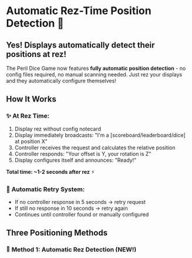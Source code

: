 # Automatic Rez-Time Position Detection 🎯

## Yes! Displays automatically detect their positions at rez!

The Peril Dice Game now features **fully automatic position detection** - no config files required, no manual scanning needed. Just rez your displays and they automatically configure themselves!

## How It Works

### ✨ **At Rez Time:**
1. Display rez without config notecard
2. Display immediately broadcasts: "I'm a [scoreboard/leaderboard/dice] at position X"
3. Controller receives the request and calculates the relative position
4. Controller responds: "Your offset is Y, your rotation is Z"
5. Display configures itself and announces: "Ready!"

**Total time: ~1-2 seconds after rez** ⚡

### 🔄 **Automatic Retry System:**
- If no controller response in 5 seconds → retry request
- If still no response in 10 seconds → retry again
- Continues until controller found or manually configured

## Three Positioning Methods

### 🚀 **Method 1: Automatic Rez Detection (NEW!)**
**Zero interaction required!**
- Rez displays anywhere near controller 
- They auto-configure instantly
- **No config files needed**
- **No menu interactions needed**

### 🛠️ **Method 2: Manual Position Reset (Enhanced)**
- Position displays manually where you want them
- Owner Menu → 🛠️ Troubleshooting → Reset Follower Positions
- Automatically updates all display positions
- Still works if auto-rez detection fails

### 📝 **Method 3: Traditional Config (Legacy)**
- Create config notecard with position values
- Still supported for advanced users
- Overrides automatic detection

## Technical Implementation

### Follower Display Side
```lsl
// At rez/state_entry:
if (no_config_notecard) {
    // Broadcast auto-config request
    llRegionSay(DATA_CHANNEL, "AUTO_CONFIG_REQUEST|scoreboard|<pos>|<rot>");
    // Set retry timer
    llSetTimerEvent(5.0);
}

// When controller responds:
llRegionSay(DATA_CHANNEL, "AUTO_CONFIG_RESPONSE|scoreboard|<offset>|<rotation>");
// Configure self automatically
MY_OFFSET = received_offset;
MY_ROTATION = received_rotation;
```

### Controller Side  
```lsl
// Listen for auto-config requests
if (msg starts with "AUTO_CONFIG_REQUEST") {
    // Calculate relative position
    vector offset = (display_pos - controller_pos) / controller_rot;
    rotation rel_rot = display_rot / controller_rot;
    
    // Send response back
    llRegionSay(display_channel, "AUTO_CONFIG_RESPONSE|" + type + "|" + offset + "|" + rotation);
}
```

## User Experience

### 🎮 **For Game Owners:**
- **Rez and forget** - displays auto-configure
- See automatic configuration messages in chat
- Manual reset still available if needed
- Works with multiple displays simultaneously

### 🔧 **For Display Setup:**
- Set `DISPLAY_TYPE = "scoreboard"` in follower script
- Rez display near controller (within ~96 meters)
- Watch it auto-configure in 1-2 seconds
- No config notecard required

## Configuration Messages

You'll see messages like:
```
🎆 Auto-configured scoreboard display at rez!
   Position: <128.1, 45.7, 22.0>
   Calculated offset: <0.0, 3.0, 0.5>
   Calculated rotation: <0.0, 0.0, 0.0, 1.0>
```

On display side:
```
🎆 scoreboard auto-configured successfully!
Auto-detected offset: <0.0, 3.0, 0.5>
Auto-detected rotation: <0.0, 0.0, 0.0, 1.0>
🟢 Ready and listening for controller movement...
```

## Compatibility & Fallbacks

### ✅ **Multi-Instance Safe**
- Each game table has unique channels
- No interference between multiple setups
- Works with owner-specific dynamic channels

### 🛡️ **Robust Fallback Chain**
1. **Auto-detection at rez** (preferred)
2. **Manual position reset** (if auto fails)
3. **Config notecard** (traditional method)
4. **Default positions** (as last resort)

### 🔄 **Migration Friendly**
- Existing config-based displays continue working
- New displays use auto-detection
- Mixed setups supported
- Gradual migration possible

## Troubleshooting

### "No controller response - retrying"
- **Cause**: Controller too far away or not running
- **Solution**: Move display closer or ensure controller is active
- **Range**: Typically works within ~50-100 meters

### Display doesn't auto-configure
- Check `DISPLAY_TYPE` is set correctly in follower script  
- Verify controller has Owner Dialog Handler with auto-config support
- Ensure both use same dynamic channel system
- Try manual position reset as backup

### Multiple displays configure incorrectly
- Auto-detection uses current positions at rez time
- Position displays where you want them BEFORE rezzing
- Use manual reset to adjust positions later

## Benefits Summary

### 🎯 **User Benefits**
- **Zero configuration** - just rez and play
- **Instant setup** - no waiting or manual steps  
- **Error-free** - no manual config editing mistakes
- **Intuitive** - works as users expect

### 🔧 **Technical Benefits**
- **Self-documenting** - positions are automatically calculated
- **Consistent** - eliminates configuration drift
- **Scalable** - works with any number of displays
- **Reliable** - multiple fallback methods

### 🚀 **Operational Benefits**
- **Faster deployment** - no setup time
- **Reduced support** - fewer configuration issues
- **Better UX** - seamless experience
- **Future-proof** - extensible architecture

---

## The Complete Automation Journey

**Phase 1** ✅: Manual config files (traditional)
**Phase 2** ✅: Integrated position reset tool (manual scan)  
**Phase 3** ✅: Automatic position updates (no manual config editing)
**Phase 4** ✅: **Automatic rez-time detection (zero interaction)**

**We've achieved full automation!** 🎉

Just rez your displays and they work - no config files, no menus, no manual steps required.

